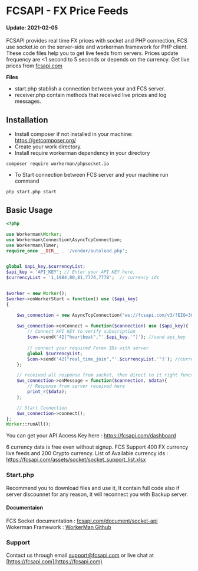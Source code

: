 # FCSAPI - FX Price Feeds

#### Update: 2021-02-05

FCSAPI provides real time FX prices with socket and PHP connection, FCS use socket.io on the server-side and workerman framework for PHP client.  These code files help you to get live feeds from servers. Prices update frequency are <1 second to 5 seconds or depends on the currency. 
Get live prices from [fcsapi.com](https://fcsapi.com)

<b> Files </b>
* start.php stablish a connection between your and FCS server.
* receiver.php contain methods that received live prices and log messages.

## Installation

* Install composer if not installed in your machine: https://getcomposer.org/
* Create your work directory.
* Install require workerman dependency in your directory
````
composer require workerman/phpsocket.io
````
* To Start connection between FCS server and your machine run command
````
php start.php start
````

## Basic Usage

````php
<?php

use Workerman\Worker;
use Workerman\Connection\AsyncTcpConnection;
use Workerman\Timer;
require_once __DIR__ . '/vendor/autoload.php';


global $api_key,$currencyList;
$api_key = 'API_KEY'; // Enter your API KEY here,
$currencyList = '1,1984,80,81,7774,7778';  // currency ids


$worker = new Worker();
$worker->onWorkerStart = function() use ($api_key)
{

    $ws_connection = new AsyncTcpConnection("ws://fcsapi.com/v3/?EIO=3&transport=websocket");
    
    $ws_connection->onConnect = function($connection) use ($api_key){
        // Connect API KEY to verify subscription
        $con->send('42["heartbeat","'.$api_key.'"]'); //send api_key
        
        // connect your required Forex IDs with server
        global $currencyList;
        $con->send('42["real_time_join","'.$currencyList.'"]'); //currency list
    };

    // received all response from socket, then direct to it right function.
    $ws_connection->onMessage = function($connection, $data){
        // Response from server received here
        print_r($data);
    };

    // Start Connection
    $ws_connection->connect();
};
Worker::runAll();

````

You can get your API Access Key here : https://fcsapi.com/dashboard

6 currency data is free even without signup. FCS Support 400 FX currency live feeds and 200 Crypto currency.
List of Available currency ids : https://fcsapi.com/assets/socket/socket_support_list.xlsx


### Start.php 
Recommend you to download files and use it, It contain full code also if server discounnet for any reason, it will reconnect you with Backup server.

#### Documentaion
FCS Socket documentation : [fcsapi.com/document/socket-api](https://fcsapi.com/document/socket-api)
<br>Wokerman Framework : [WorkerMan Github](https://github.com/walkor/Workerman)

### Support
Contact us through email [support@fcsapi.com](mailto://support@fcsapi.com) or live chat at [https://fcsapi.com](https://fcsapi.com)

